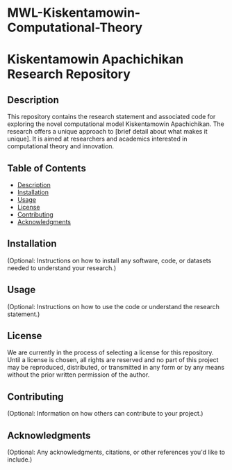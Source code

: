 # MWL-Kiskentamowin-Computational-Theory
# Kiskentamowin Apachichikan Research Repository

## Description

This repository contains the research statement and associated code for exploring the novel computational model Kiskentamowin Apachichikan. The research offers a unique approach to [brief detail about what makes it unique]. It is aimed at researchers and academics interested in computational theory and innovation.

## Table of Contents

- [Description](#description)
- [Installation](#installation)
- [Usage](#usage)
- [License](#license)
- [Contributing](#contributing)
- [Acknowledgments](#acknowledgments)

## Installation

(Optional: Instructions on how to install any software, code, or datasets needed to understand your research.)

## Usage

(Optional: Instructions on how to use the code or understand the research statement.)



## License

We are currently in the process of selecting a license for this repository. Until a license is chosen, all rights are reserved and no part of this project may be reproduced, distributed, or transmitted in any form or by any means without the prior written permission of the author.


## Contributing

(Optional: Information on how others can contribute to your project.)

## Acknowledgments

(Optional: Any acknowledgments, citations, or other references you'd like to include.)
